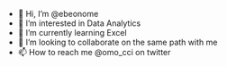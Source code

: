 - 👋 Hi, I’m @ebeonome
- 👀 I’m interested in Data Analytics
- 🌱 I’m currently learning Excel
- 💞️ I’m looking to collaborate on the same path with me
- 📫 How to reach me @omo_cci on twitter 

<!---
ebeonome/ebeonome is a ✨ special ✨ repository because its `README.md` (this file) appears on your GitHub profile.
You can click the Preview link to take a look at your changes.
--->
